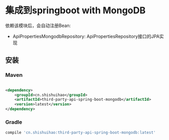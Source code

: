 # 集成到springboot with MongoDB

依赖该模块后，会自动注册Bean:

-   ApiPropertiesMongodbRepository: ApiPropertiesRepository接口的JPA实现

## 安装

### Maven

```xml

<dependency>
    <groupId>cn.shishuihao</groupId>
    <artifactId>third-party-api-spring-boot-mongodb</artifactId>
    <version>latest</version>
</dependency>
```

### Gradle

``` groovy
compile 'cn.shishuihao:third-party-api-spring-boot-mongodb:latest'
```
